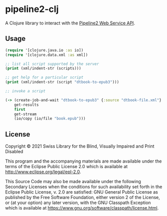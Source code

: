 # pipeline2-clj

A Clojure library to interact with the [Pipeline2 Web Service
API](https://daisy.github.io/pipeline/WebServiceAPI).

## Usage

```clojure
(require '[clojure.java.io :as io])
(require '[clojure.data.xml :as xml])

;; list all script supported by the server
(print (xml/indent-str (scripts)))

;; get help for a particular script
(print (xml/indent-str (script "dtbook-to-epub3")))

;; invoke a script

(-> (create-job-and-wait "dtbook-to-epub3" {:source "dtbook-file.xml"} {})
    get-results
    first
    get-stream
    (io/copy (io/file "book.epub")))
```
## License

Copyright © 2021 Swiss Library for the Blind, Visually Impaired and Print Disabled

This program and the accompanying materials are made available under the
terms of the Eclipse Public License 2.0 which is available at
http://www.eclipse.org/legal/epl-2.0.

This Source Code may also be made available under the following Secondary
Licenses when the conditions for such availability set forth in the Eclipse
Public License, v. 2.0 are satisfied: GNU General Public License as published by
the Free Software Foundation, either version 2 of the License, or (at your
option) any later version, with the GNU Classpath Exception which is available
at https://www.gnu.org/software/classpath/license.html.
